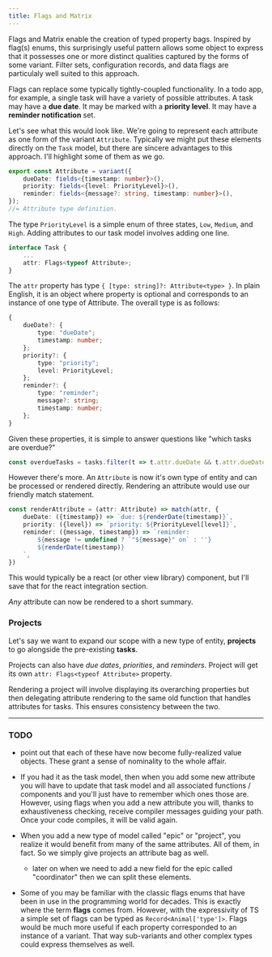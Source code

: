 ```yaml
---
title: Flags and Matrix
---
```


Flags and Matrix enable the creation of typed property bags. Inspired by flag(s) enums, this surprisingly useful pattern allows some object to express that it possesses one or more distinct qualities captured by the forms of some variant. Filter sets, configuration records, and data flags are particulaly well suited to this approach.

Flags can replace some typically tightly-coupled functionality. In a todo app, for example, a single task will have a variety of possible attributes. A task may have a __due date__. It may be marked with a __priority level__. It may have a __reminder notification__ set.

Let's see what this would look like. We're going to represent each attribute as one form of the variant `Attribute`. Typically we might put these elements directly on the `Task` model, but there are sincere advantages to this approach. I'll highlight some of them as we go. 

```ts
export const Attribute = variant({
    dueDate: fields<{timestamp: number}>(),
    priority: fields<{level: PriorityLevel}>(),
    reminder: fields<{message?: string, timestamp: number}>(),
});
//= Attribute type definition.
```
The type `PriorityLevel` is a simple enum of three states, `Low`, `Medium`, and `High`. Adding attributes to our task model involves adding one line.

```ts
interface Task {
    ...
    attr: Flags<typeof Attribute>;
}
```

The `attr` property has type `{ [type: string]?: Attribute<type> }`. In plain English, it is an object where property is optional and corresponds to an instance of one type of Attribute. The overall type is as follows:

```ts
{
    dueDate?: {
        type: "dueDate";
        timestamp: number;
    };
    priority?: {
        type: "priority";
        level: PriorityLevel;
    };
    reminder?: {
        type: "reminder";
        message?: string;
        timestamp: number;
    };
}
```

Given these properties, it is simple to answer questions like "which tasks are overdue?"

```ts
const overdueTasks = tasks.filter(t => t.attr.dueDate && t.attr.dueDate.timestamp < Date.now());
```

However there's more. An `Attribute` is now it's own type of entity and can be processed or rendered directly. Rendering
an attribute would use our friendly match statement.

```ts
const renderAttribute = (attr: Attribute) => match(attr, {
    dueDate: ({timestamp}) => `due: ${renderDate(timestamp)}`,
    priority: ({level}) => `priority: ${PriorityLevel[level]}`,
    reminder: ({message, timestamp}) => `reminder: 
        ${message != undefined ? `"${message}" on` : ''}
        ${renderDate(timestamp)}
    `,
})
```

This would typically be a react (or other view library) component, but I'll save that for the react integration section.

*Any* attribute can now be rendered to a short summary.

### Projects

Let's say we want to expand our scope with a new type of entity, **projects** to go alongside the pre-existing **tasks**.

Projects can also have *due dates*, *priorities*, and *reminders.* Project will get its own `attr: Flags<typeof Attribute>` property.

Rendering a project will involve displaying its overarching properties but then delegating attribute rendering to the same old function that handles attributes for tasks. This ensures consistency between the two. 



****

### TODO

 - point out that each of these have now become fully-realized value objects. These grant a sense of nominality to the whole affair.

 - If you had it as the task model, then when you add some new attribute you will have to update that task model and all associated functions / components and you'll just have to remember which ones those are. However, using flags when you add a new attribute you will, thanks to exhaustiveness checking, receive compiler messages guiding your path. Once your code compiles, it will be valid again.

 - When you add a new type of model called "epic" or "project", you realize it would benefit from many of the same attributes. All of them, in fact. So we simply give projects an attribute bag as well.
    - later on when we need to add a new field for the epic called "coordinator" then we can split these elements.

 - Some of you may be familiar with the classic flags enums that have been in use in the programming world for decades. This is exactly where the term **flags** comes from. However, with the expressivity of TS a simple set of flags can be typed as `Record<Animal['type']>`. Flags would be much more useful if each property corresponded to an instance of a variant. That way sub-variants and other complex types could express themselves as well.